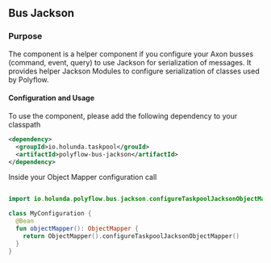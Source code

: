 ## Bus Jackson

### Purpose

The component is a helper component if you configure your Axon busses (command, event, query) to use Jackson for serialization of messages.
It provides helper Jackson Modules to configure serialization of classes used by Polyflow. 

#### Configuration and Usage

To use the component, please add the following dependency to your classpath

```xml
<dependency>
  <groupId>io.holunda.taskpool</grouId>
  <artifactId>polyflow-bus-jackson</artifactId>
</dependency>
```

Inside your Object Mapper configuration call

```kotlin

import io.holunda.polyflow.bus.jackson.configureTaskpoolJacksonObjectMapper

class MyConfiguration {
  @Bean
  fun objectMapper(): ObjectMapper {
    return ObjectMapper().configureTaskpoolJacksonObjectMapper()
  }
}

```

